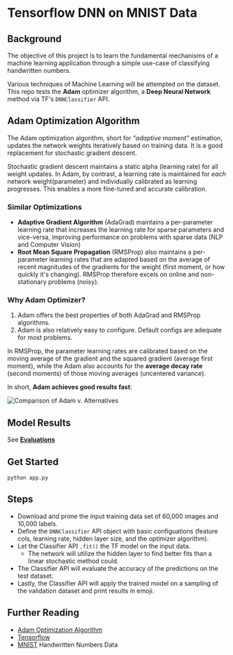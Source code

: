 # Tensorflow DNN on MNIST Data

## Background
The objective of this project is to learn the fundamental mechanisms of a machine learning application through a simple use-case of classifying handwritten numbers.

Various techniques of Machine Learning will be attempted on the dataset. This repo tests the **Adam** optimizer algorithm, a **Deep Neural Network** method via TF's `DNNClassifier` API.

## Adam Optimization Algorithm
The Adam optimization algorithm, short for *"adaptive moment"* estimation, updates the network weights iteratively based on training data. It is a good replacement for stochastic gradient descent.

Stochastic gradient descent maintains a static alpha (learning rate) for all weight updates. In Adam, by contrast, a learning rate is maintained for *each* network weight(parameter) and individually calibrated as learning progresses. This enables a more fine-tuned and accurate calibration.

### Similar Optimizations
- **Adaptive Gradient Algorithm** (AdaGrad) maintains a per-parameter learning rate that increases the learning rate for sparse parameters and vice-versa, improving performance on problems with sparse data (NLP and Computer Vision)
- **Root Mean Square Propagation** (RMSProp) also maintains a per-parameter learning rates that are adapted based on the average of recent magnitudes of the gradients for the weight (first moment, or how quickly it's changing). RMSProp therefore excels on online and non-stationary problems (noisy).

### Why Adam Optimizer?
1. Adam offers the best properties of both AdaGrad and RMSProp algorithms.
2. Adam is also relatively easy to configure. Default configs are adequate for most problems.

In RMSProp, the parameter learning rates are calibrated based on the moving average of the gradient and the squared gradient (average first moment), while the Adam also accounts for the **average decay rate** (second moments) of those moving averages (uncentered variance).

In short, **Adam achieves good results fast**:

![Comparison of Adam v. Alternatives](https://3qeqpr26caki16dnhd19sv6by6v-wpengine.netdna-ssl.com/wp-content/uploads/2017/05/Comparison-of-Adam-to-Other-Optimization-Algorithms-Training-a-Multilayer-Perceptron.png "Adam v. Alternatives")

## Model Results
See **[Evaluations](Evaluations.md)**

## Get Started
```
python app.py
```

## Steps
- Download and prime the input training data set of 60,000 images and 10,000 labels.
- Define the `DNNClassifier` API object with basic configuations (feature cols, learning rate, hidden layer size, and the optimizer algorithm).
- Let the Classifier API `.fit()` the TF model on the input data.
  - The network will utilize the hidden layer to find better fits than a linear stochastic method could.
- The Classifier API will evaluate the accuracy of the predictions on the test dataset.
- Lastly, the Classifier API will apply the trained model on a sampling of the validation dataset and print results in emoji.

## Further Reading
- [Adam Optimization Algorithm](https://machinelearningmastery.com/adam-optimization-algorithm-for-deep-learning/)
- [Tensorflow](https://www.tensorflow.org/)
- [MNIST](http://yann.lecun.com/exdb/mnist/) Handwritten Numbers Data

